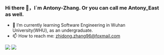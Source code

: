 ### Hi there 👋，I`m Antony-Zhang. Or you can call me Antony_East as well.


- 🌱 I’m currently learning Software Engineering in Wuhan University(WHU), as an undergraduate.
- 📫 How to reach me: zhidong.zhang96@foxmail.com


![](https://github-readme-stats.vercel.app/api?username=Antony-Zhang)
![](https://github-readme-stats.vercel.app/api/top-langs/?username=Antony-Zhang&hide_langs_below=1&theme=default&line_height=27&layout=compact)

<!--
**Antony-Zhang/Antony-Zhang** is a ✨ _special_ ✨ repository because its `README.md` (this file) appears on your GitHub profile.

Here are some ideas to get you started:

- 🔭 I’m currently working on ...
- 🌱 I’m currently learning ...
- 👯 I’m looking to collaborate on ...
- 🤔 I’m looking for help with ...
- 💬 Ask me about ...
- 📫 How to reach me: ...
- 😄 Pronouns: ...
- ⚡ Fun fact: ...
-->
